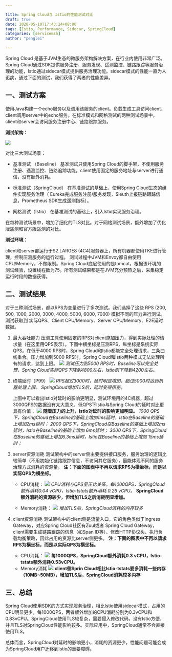 ```yaml
---

title: Spring Cloud与 Istio的性能测试对比
draft: true
date: 2020-05-10T17:43:24+08:00
tags: [Istio, Performance, Sidecar, SpringCloud]
categories: [servicemsh]
author: "penglei"

---
```


Spring Cloud 是基于JVM生态的微服务架构解决方案，在行业内使用非常广泛。Spring Cloud通过SDK提供服务注册、服务发现、遥测监控、链路跟踪等服务治理的功能，Istio通过sidecar模式提供服务治理功能。sidecar模式的性能一直为人诟病，通过下面的测试，我们获得了两者的性能差异。

## 一、测试方案

使用Java构建一个echo服务以及调用该服务的client。负载生成工具访问client，client调用server中的echo服务。在标准模式和网格测试的两种测试场景中，client和server会访问服务注册中心、链路跟踪服务。

**测试架构：**

![](image001.png)

对比三大测试场景：

* 基准测试 （Baseline）
    基准测试只使用Spring Cloud的脚手架，不使用服务注册、遥测监控、链路追踪功能。client使用固定的服务地址与server进行通信，没有额外消耗。

* 标准测试（SpringCloud）
    在基准测试的基础上，使用Spring Cloud生态的组件实现服务治理（ Eureka完成服务注册/服务发现，Sleuth上报链路跟踪信息，Prometheus SDK生成遥测指标）。

* 网格测试（Istio）
    在基准测试的基础上，引入Istio实现服务治理。

在每种测试场景中，增加了细化的TLS对比。对于网格测试场景，额外增加了优化版遥测和官方版遥测的对比。

**测试环境：**

client和server都运行于S2.LARGE8 (4C4)服务器上，所有机器都使用TKE进行管理，控制压测服务的运行过程。
测试过程中JVM和Envoy都自由使用CPU/Memory，不做限制。Spring Cloud底层使用的是tomcat，根据该环境的
测试经验，设置线程数为75。所有测试结果都是在JVM充分预热之后，采集稳定运行时段的数据获得。

## 二、测试结果

对于三种测试场景，都以RPS为变量进行了多次测试。我们选择了这些 RPS (200, 500, 1000, 2000, 3000, 4000, 5000, 6000, 7000) 模拟不同的压力进行测试。测试获取到 实际QPS、Client CPU/Memory、Server CPU/Memory、E2E延时数据。

1. 最大吞吐能力
    压测工具使用固定的RPS对client施加压力，得到实际处理的请求量（在这里用QPS表示）。下图中横坐标是压测RPS，纵坐标是系统实际QPS。在低于4000 RPS时，Spring Cloud和Istio都能完全处理请求，三条曲线重合。压力增加到5000 RPS时，Spring Cloud和Istio两种模式无法处理所有的请求，达到上限。
    ![](image002.png)
    *测试压力到5000 RPS时，Baseline可以完全处理，Spring Cloud实际QPS下降到4800左右，Istio则下降到4200左右。*

2. 终端延时（P99）
    ![](image003.png)
    *RPS超过3000时，延时明显增加，超过5000时达到机器处理上限。 SpringCloud增加TLS后，延时变得很差。*

   上图中可以看出Istio对延时的影响更明显，测试环境用的4C机器，超过3000QPS的数据没有太大意义，低QPS下Istio与Spring Cloud的延时对比更具有价值：
   ![](image004.png)
    **随着压力的上升，Istio对延时的影响更加明显。**
    _1000 QPS下，SpringCloud在Baseline的基础上增加1ms延时，Istio在Baseline的基础上增加2ms延时；_
    _2000 QPS下，SpringCloud在Baseline的基础上增加2ms延时，Istio在Baseline的基础上增加 6ms延时；_
    _3000 QPS下，SpringCloud在Baseline的基础上增加6.3ms延时，Istio在Baseline的基础上增加 15ms延时；_

3. server资源消耗
    测试架构中的server侧主要提供接口服务，服务治理的逻辑比较简单（不用初始化链路跟踪信息，不访问其它服务），最能体现不同的服务治理方式消耗的资源量。
    **注：下面的图表中不再以请求RPS为横坐标，而是以实际QPS为横坐标。**

    * CPU消耗：
        ![](image005.png)
        _CPU消耗与QPS呈正比关系。每1000QPS，SpringCloud额外消耗0.04 vCPU，Istio-tstats额外消耗 0.26 vCPU。_
        **SpringCloud额外消耗的资源较少，但增加TLS之后消耗明显增加。**

    * Memory消耗：
        ![](image006.png)
        _增加TLS后，SpringCloud消耗的内存较多_

4. client资源消耗
    测试架构中的client侧是流量入口，它的角色类似于Ingress Gateway，对应Spring Cloud社区有Zuul或者 Spring Cloud Gateway，client需要生成链路跟踪的信息（如Span ID等）、修改HTTP协议头、执行负载均衡策略，因此占用的资源比server侧更多。
    **注：下面的图表中不再以请求RPS为横坐标，而是以实际QPS为横坐标。**
    
    * CPU消耗：
        ![](image007.png)
        **每1000QPS，SpringCloud额外消耗0.3 vCPU，Istio-tstats额外消耗0.53vCPU。**
    * Memory消耗
        ![](image008.png)
        **client侧Sprin Cloud相比Istio-tstats要多消耗一些内存（10MB~50MB），增加TLS后，SpringCloud消耗较多内存**

## 三、总结

Spring Cloud使用SDK的方式实现服务治理，相比Istio使用sidecar模式，占用的CPU明显更少，每1000QPS，两者额外增加的CPU消耗分别为0.3vCPU和 0.83vCPU。SpringCloud使用TLS较复杂，需要侵入修改代码，没有Istio方便，并且TLS对SpringCloud性能影响较多。实际应用中，SpringCloud通常不会直接使用TLS。

总体而言，SpringCloud对延时的影响更小，消耗的资源更少，性能问题可能会成为SpringCloud用户迁移到Istio的重要障碍。
